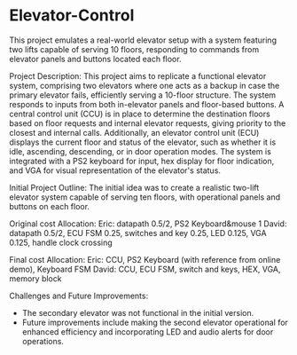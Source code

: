 # Elevator-Control

This project emulates a real-world elevator setup with a system featuring two lifts capable of serving 10 floors, responding to commands from elevator panels and buttons located each floor.

Project Description:
This project aims to replicate a functional elevator system, comprising two elevators where one acts as a backup in case the primary elevator fails, efficiently serving a 10-floor structure. The system responds to inputs from both in-elevator panels and floor-based buttons. A central control unit (CCU) is in place to determine the destination floors based on floor requests and internal elevator requests, giving priority to the closest and internal calls. Additionally, an elevator control unit (ECU) displays the current floor and status of the elevator, such as whether it is idle, ascending, descending, or in door operation modes. The system is integrated with a PS2 keyboard for input, hex display for floor indication, and VGA for visual representation of the elevator's status.

Initial Project Outline:
The initial idea was to create a realistic two-lift elevator system capable of serving ten floors, with operational panels and buttons on each floor.

Original cost Allocation:
Eric: datapath 0.5/2, PS2 Keyboard&mouse 1
David: datapath 0.5/2, ECU FSM 0.25, switches and key 0.25, LED 0.125, VGA 0.125, handle clock crossing

Final cost Allocation:
Eric: CCU, PS2 Keyboard (with reference from online demo), Keyboard FSM
David: CCU, ECU FSM, switch and keys, HEX, VGA, memory block

Challenges and Future Improvements:

- The secondary elevator was not functional in the initial version.
- Future improvements include making the second elevator operational for enhanced efficiency and incorporating LED and audio alerts for door operations.
